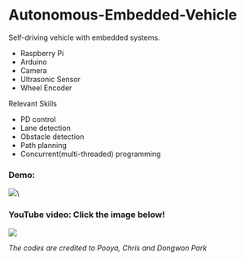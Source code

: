 # Autonomous-Embedded-Vehicle
Self-driving vehicle with embedded systems.
- Raspberry Pi
- Arduino
- Camera
- Ultrasonic Sensor
- Wheel Encoder

Relevant Skills
- PD control
- Lane detection
- Obstacle detection
- Path planning
- Concurrent(multi-threaded) programming



### Demo:
![](demos/CS503FinalDemo002.gif)\



### YouTube video: Click the image below!
[![](http://img.youtube.com/vi/7k9oQS-aLwM/0.jpg)](http://www.youtube.com/watch?v=7k9oQS-aLwM "Self-driving Car")








*The codes are credited to Pooya, Chris and Dongwon Park*

